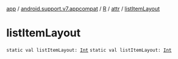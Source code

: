 [app](../../../index.md) / [android.support.v7.appcompat](../../index.md) / [R](../index.md) / [attr](index.md) / [listItemLayout](./list-item-layout.md)

# listItemLayout

`static val listItemLayout: `[`Int`](https://kotlinlang.org/api/latest/jvm/stdlib/kotlin/-int/index.html)
`static val listItemLayout: `[`Int`](https://kotlinlang.org/api/latest/jvm/stdlib/kotlin/-int/index.html)